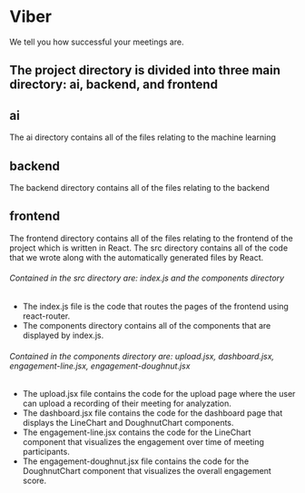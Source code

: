 # Viber
We tell you how successful your meetings are.

## The project directory is divided into three main directory: ai, backend, and frontend

## ai
The ai directory contains all of the files relating to the machine learning

## backend
The backend directory contains all of the files relating to the backend

## frontend
The frontend directory contains all of the files relating to the frontend of the project which is written in React.
The src directory contains all of the code that we wrote along with the automatically generated files by React.
###### Contained in the src directory are: index.js and the components directory
* The index.js file is the code that routes the pages of the frontend using react-router.
* The components directory contains all of the components that are displayed by index.js.
###### Contained in the components directory are: upload.jsx, dashboard.jsx, engagement-line.jsx, engagement-doughnut.jsx
* The upload.jsx file contains the code for the upload page where the user can upload a recording of their meeting for analyzation.
* The dashboard.jsx file contains the code for the dashboard page that displays the LineChart and DoughnutChart components.
* The engagement-line.jsx contains the code for the LineChart component that visualizes the engagement over time of meeting participants.
* The engagement-doughnut.jsx file contains the code for the DoughnutChart component that visualizes the overall engagement score.
